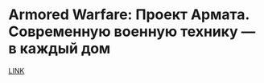 # Armored Warfare: Проект Армата. Современную военную технику — в каждый дом



[LINK](https://varlamov.ru/1552775.html)